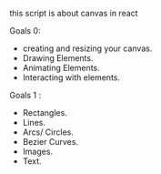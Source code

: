 this script is about canvas in react

Goals 0: 
- creating and resizing your canvas.
- Drawing Elements.
- Animating Elements.
- Interacting with elements.

Goals 1 :
- Rectangles.
- Lines.
- Arcs/ Circles.
- Bezier Curves.
- Images.
- Text.
